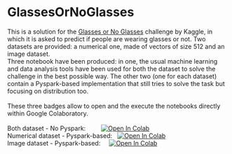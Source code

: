 # GlassesOrNoGlasses
This is a solution for the [Glasses or No Glasses](https://www.kaggle.com/jeffheaton/glasses-or-no-glasses) challenge by Kaggle, in which it is asked to predict if people are wearing glasses or not. Two datasets are provided: a numerical one, made of vectors of size 512 and an image dataset.<br>
Three notebook have been produced: in one, the usual machine learning and data analysis tools have been used for both the dataset to solve the challenge in the best possible way. The other two (one for each dataset) contain a Pyspark-based implementation that still tries to solve the task but focusing on distribution too. 
<br>
<br>
These three badges allow to open and the execute the notebooks directly within Google Colaboratory.
<br>
<br>
Both dataset - No Pyspark: &nbsp; &nbsp; &nbsp; &nbsp; [![Open In Colab](https://colab.research.google.com/assets/colab-badge.svg)](https://colab.research.google.com/github/flaviofuria/GlassesOrNoGlasses/blob/main/glasses_or_no_glasses.ipynb)
<br>
Numerical dataset - Pyspark-based: &nbsp; [![Open In Colab](https://colab.research.google.com/assets/colab-badge.svg)](https://github.com/flaviofuria/GlassesOrNoGlasses/blob/main/pyspark_numerical.ipynb)
<br>
Image dataset - Pyspark-based: &nbsp; &nbsp; [![Open In Colab](https://colab.research.google.com/assets/colab-badge.svg)](https://github.com/flaviofuria/GlassesOrNoGlasses/blob/main/pyspark_images.ipynb)
